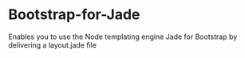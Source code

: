 Bootstrap-for-Jade
==================

Enables you to use the Node templating engine Jade for Bootstrap by delivering a layout.jade file